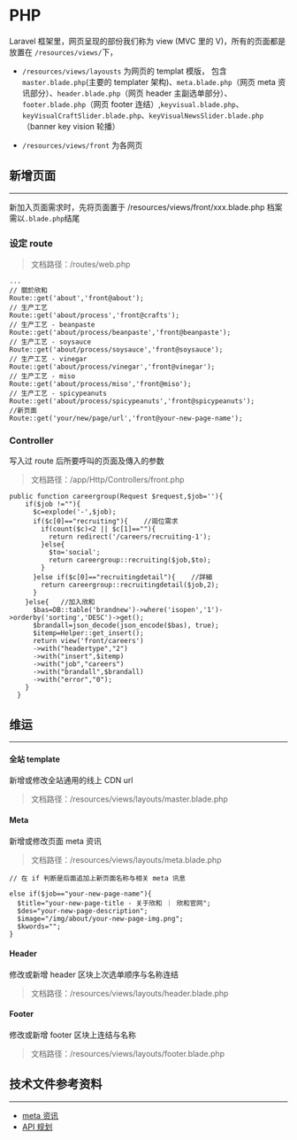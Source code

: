 # PHP

Laravel 框架里，网页呈现的部份我们称为 view (MVC 里的 V)，所有的页面都是放置在 `/resources/views/`下，
- `/resources/views/layousts` 为网页的 templat 模版，
包含 `master.blade.php`(主要的 templater 架构)、`meta.blade.php`（网页 meta 资讯部分）、`header.blade.php`（网页 header 主副选单部分）、`footer.blade.php`（网页 footer 连结）,`keyvisual.blade.php`、`keyVisualCraftSlider.blade.php`、`keyVisualNewsSlider.blade.php`（banner key vision 轮播）

- `/resources/views/front` 为各网页

## 新增页面
---

新加入页面需求时，先将页面置于
/resources/views/front/xxx.blade.php
档案需以`.blade.php`结尾

### 设定 route

> 文档路径：/routes/web.php

```
...
// 關於欣和
Route::get('about','front@about');
// 生产工艺
Route::get('about/process','front@crafts');
// 生产工艺 - beanpaste
Route::get('about/process/beanpaste','front@beanpaste');
// 生产工艺 - soysauce
Route::get('about/process/soysauce','front@soysauce');
// 生产工艺 - vinegar
Route::get('about/process/vinegar','front@vinegar');
// 生产工艺 - miso
Route::get('about/process/miso','front@miso');
// 生产工艺 - spicypeanuts
Route::get('about/process/spicypeanuts','front@spicypeanuts');
//新页面
Route::get('your/new/page/url','front@your-new-page-name');
```
### Controller

写入过 route 后所要呼叫的页面及傳入的参数

> 文档路径：/app/Http/Controllers/front.php


```
public function careergroup(Request $request,$job=''){
    if($job !=""){
      $c=explode('-',$job);
      if($c[0]=="recruiting"){    //崗位需求
        if(count($c)<2 || $c[1]==""){
          return redirect('/careers/recruiting-1');
        }else{
          $to='social';
          return careergroup::recruiting($job,$to);
        }
      }else if($c[0]=="recruitingdetail"){    //詳細
        return careergroup::recruitingdetail($job,2);
      }
    }else{   //加入欣和
      $bas=DB::table('brandnew')->where('isopen','1')->orderby('sorting','DESC')->get();
      $brandall=json_decode(json_encode($bas), true);
      $itemp=Helper::get_insert();
      return view('front/careers')
      ->with("headertype","2")
      ->with("insert",$itemp)
      ->with("job","careers")
      ->with("brandall",$brandall)
      ->with("error","0");
    }
  }
```


## 维运
---

#### 全站 template

新增或修改全站通用的线上 CDN url
> 文档路径：/resources/views/layouts/master.blade.php

#### Meta

新增或修改页面 meta 资讯
> 文档路径：/resources/views/layouts/meta.blade.php

```
// 在 if 判断是后面追加上新页面名称与相关 meta 讯息

else if($job=="your-new-page-name"){
  $title="your-new-page-title - 关于欣和 ｜ 欣和官网";
  $des="your-new-page-description";
  $image="/img/about/your-new-page-img.png";
  $kwords="";
}

```

#### Header

修改或新增 header 区块上次选单顺序与名称连结
> 文档路径：/resources/views/layouts/header.blade.php

#### Footer

修改或新增 footer 区块上连结与名称
> 文档路径：/resources/views/layouts/footer.blade.php

## 技术文件参考资料
---

- [meta 资讯](/file/meta-setting.xlsx)
- [API 规划](/file/star-api-setting.xlsx)




